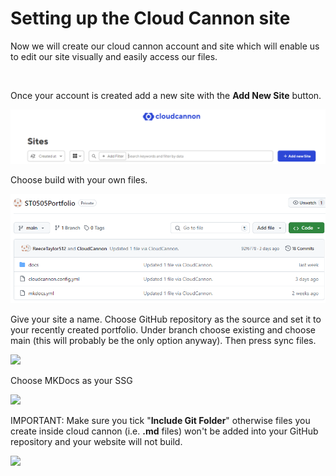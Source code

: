 # Setting up the Cloud Cannon site

Now we will create our cloud cannon account and site which will enable us to edit our site visually and easily access our files.

&nbsp;

Once your account is created add a new site with the **Add New Site** button.

![](/docs/img/SitesPage.png)

Choose build with your own files.

![](/uploads/image.png)

Give your site a name. Choose GitHub repository as the source and set it to your recently created portfolio. Under branch choose existing and choose main (this will probably be the only option anyway). Then press sync files.

![](/uploads/image-1.png)

Choose MKDocs as your SSG

![](/uploads/image-2.png)

IMPORTANT: Make sure you tick "**Include Git Folder**" otherwise files you create inside cloud cannon (i.e. **.md** files) won't be added into your GitHub repository and your website will not build.

![](/uploads/image-3.png)

&nbsp;
